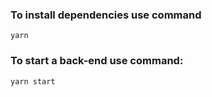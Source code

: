 ###  To install dependencies use command 

```
yarn
```

###  To start a back-end use command:

```
yarn start
```

